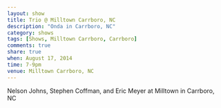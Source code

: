 ```yaml
---
layout: show
title: Trio @ Milltown Carrboro, NC
description: "Onda in Carrboro, NC"
category: shows
tags: [Shows, Milltown Carrboro, Carrboro]
comments: true
share: true
when: August 17, 2014
time: 7-9pm
venue: Milltown Carrboro, NC
---
```


Nelson Johns, Stephen Coffman, and Eric Meyer at Milltown in Carrboro, NC
